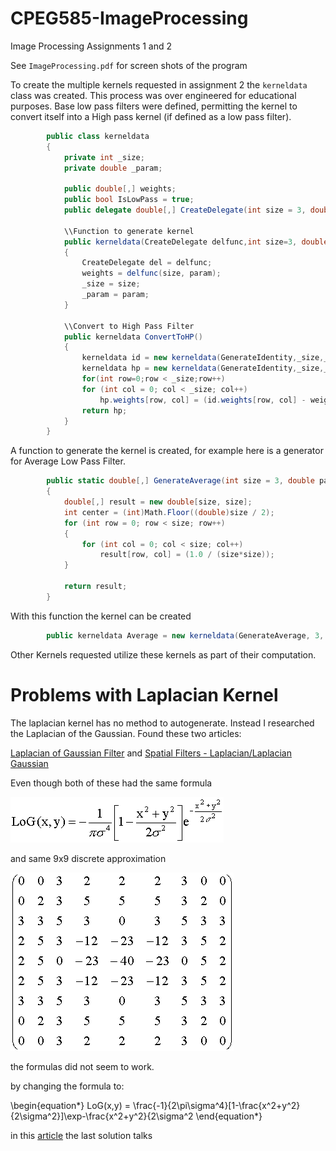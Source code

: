 # CPEG585-ImageProcessing
Image Processing Assignments 1 and 2

See `ImageProcessing.pdf` for screen shots of the program

To create the multiple kernels requested in assignment 2 the `kerneldata` class was created.  This process was over engineered for educational purposes.  Base low pass filters were defined, permitting the kernel to convert itself into a High pass kernel (if defined as a low pass filter).

```c#
        public class kerneldata
        {
            private int _size;
            private double _param;

            public double[,] weights;
            public bool IsLowPass = true;
            public delegate double[,] CreateDelegate(int size = 3, double param = 0.0);

            \\Function to generate kernel
            public kerneldata(CreateDelegate delfunc,int size=3, double param=0.0)
            {
                CreateDelegate del = delfunc;
                weights = delfunc(size, param);
                _size = size;
                _param = param;
            }
            
            \\Convert to High Pass Filter
            public kerneldata ConvertToHP()  
            {
                kerneldata id = new kerneldata(GenerateIdentity,_size,_param){IsLowPass = false};
                kerneldata hp = new kerneldata(GenerateIdentity,_size,_param){IsLowPass = false};
                for(int row=0;row < _size;row++)
                for (int col = 0; col < _size; col++)
                    hp.weights[row, col] = (id.weights[row, col] - weights[row, col])*_size*_size;
                return hp;
            }
        }
```

A function to generate the kernel is created, for example here is a generator for Average Low Pass Filter.

```c#
        public static double[,] GenerateAverage(int size = 3, double param = 0)
        {
            double[,] result = new double[size, size];
            int center = (int)Math.Floor((double)size / 2);
            for (int row = 0; row < size; row++)
            {
                for (int col = 0; col < size; col++)
                    result[row, col] = (1.0 / (size*size));
            }

            return result;
        }
```

With this function the kernel can be created 
```c#
        public kerneldata Average = new kerneldata(GenerateAverage, 3, 1){IsLowPass = true};
```


Other Kernels requested utilize these kernels as part of their computation.

# Problems with Laplacian Kernel

The laplacian kernel has no method to autogenerate.  Instead I researched the Laplacian of the Gaussian.  Found these two articles:

[Laplacian of Gaussian Filter](https://academic.mu.edu/phys/matthysd/web226/Lab02.htm) and
[Spatial Filters - Laplacian/Laplacian Gaussian](https://homepages.inf.ed.ac.uk/rbf/HIPR2/log.htm)

Even though both of these had the same formula

![alt text](Image174.gif)

 and same 9x9 discrete approximation


![alt text](Lab02.1.gif)
 
the formulas did not seem to work.

by changing the formula to:


\begin{equation*}
        LoG(x,y) = \frac{-1}{2\pi\sigma^4}[1-\frac{x^2+y^2}{2\sigma^2}]\exp-\frac{x^2+y^2}{2\sigma^2
\end{equation*}


in this [article](https://www.codeproject.com/Questions/70003/Laplacian-of-Gaussian) the last solution talks



